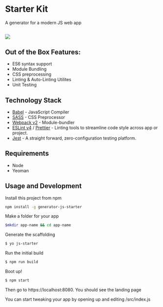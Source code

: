 # Starter Kit

A generator for a modern JS web app

##

<img src="https://unsplash.it/200/300">

## Out of the Box Features:
* ES6 syntax support
* Module Bundling
* CSS preprocessing
* Linting & Auto-Linting Utilites
* Unit Testing


## Technology Stack
* [Babel](https://babeljs.io/) - JavaScript Compiler
* [SASS](http://sasslang.com) - CSS Preprocessor
* [Webpack v2](https://webpack.github.io) - Module-bundler
* [ESLint v4](https://eslint.org) / [Prettier](https://github.com/prettier/prettier) - Linting tools to streamline code style across app or project.
* [Jest](https://facebook.github.io/jest) - A straight forward, zero-configuration testing platform.

## Requirements
* Node
* Yeoman

## Usage and Development
Install this project from npm
```sh
npm install -g generator-js-starter
```

Make a folder for your app
```sh
$mkdir app-name && cd app-name
```

Generate the scaffolding
```sh
$ yo js-starter
```

Run the initial build
```sh
$ npm run build
```

Boot up!
```sh
$ npm start
```

Then go to https://localhost:8080. You should see the landing page

You can start tweaking your app by opening up and editing /src/index.js

